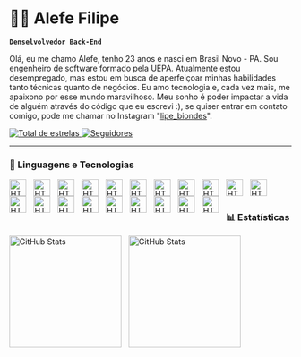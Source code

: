 # 👨‍💻 Alefe Filipe

**`Denselvolvedor Back-End`**

Olá, eu me chamo Alefe, tenho 23 anos e nasci em Brasil Novo - PA. Sou engenheiro de software formado pela UEPA. Atualmente estou desempregado, mas estou em busca de aperfeiçoar minhas habilidades tanto técnicas quanto de negócios. Eu amo tecnologia e, cada vez mais, me apaixono por esse mundo maravilhoso. Meu sonho é poder impactar a vida de alguém através do código que eu escrevi :), se quiser entrar em contato comigo, pode me chamar no Instagram "[lipe_biondes](https://www.instagram.com/lipe_biondes/)".

<p align="left">
    <a href="https://github.com/LipeBiondes?tab=repositories&sort=stargazers">
        <img 
            alt="Total de estrelas" 
            title="Total de estrelas GitHub" 
            src="https://custom-icon-badges.demolab.com/github/stars/LipeBiondes?color=55960c&style=for-the-badge&labelColor=488207&logo=star&label=estrelas"
        />
    </a>
    <a href="https://github.com/LipeBiondes?tab=followers">
        <img 
            alt="Seguidores" 
            title="Me siga no GitHub" 
            src="https://custom-icon-badges.demolab.com/github/followers/LipeBiondes?color=236ad3&labelColor=1155ba&style=for-the-badge&logo=github&label=Seguidores&logoColor=white"
        />
    </a>
</p>

---

### 🤖 Linguagens e Tecnologias

<img 
  align="left" 
  alt="HTML"
  title="HTML" 
  width="30px" 
  style="padding-right: 10px;" 
  src="https://cdn.jsdelivr.net/gh/devicons/devicon@latest/icons/javascript/javascript-original.svg"
/>

<img
  align="left" 
  alt="HTML"
  title="HTML" 
  width="30px" 
  style="padding-right: 10px;" 
  src="https://cdn.jsdelivr.net/gh/devicons/devicon@latest/icons/typescript/typescript-original.svg" 
/>

<img
  align="left" 
  alt="HTML"
  title="HTML" 
  width="30px" 
  style="padding-right: 10px;" 
  src="https://cdn.jsdelivr.net/gh/devicons/devicon@latest/icons/nodejs/nodejs-original-wordmark.svg" 
/>

<img
  align="left" 
  alt="HTML"
  title="HTML" 
  width="30px" 
  style="padding-right: 10px;" 
  src="https://cdn.jsdelivr.net/gh/devicons/devicon@latest/icons/express/express-original-wordmark.svg" 
/>

<img
  align="left" 
  alt="HTML"
  title="HTML" 
  width="30px" 
  style="padding-right: 10px;" 
  src="https://cdn.jsdelivr.net/gh/devicons/devicon@latest/icons/fastify/fastify-original-wordmark.svg" 
/>

<img 
  align="left" 
  alt="HTML"
  title="HTML" 
  width="30px" 
  style="padding-right: 10px;" 
  src="https://cdn.jsdelivr.net/gh/devicons/devicon@latest/icons/prisma/prisma-original-wordmark.svg" 
/>

<img 
  align="left" 
  alt="HTML"
  title="HTML" 
  width="30px" 
  style="padding-right: 10px;" 
  src="https://cdn.jsdelivr.net/gh/devicons/devicon@latest/icons/eslint/eslint-original.svg" 
/>

<img
  align="left" 
  alt="HTML"
  title="HTML" 
  width="30px" 
  style="padding-right: 10px;" 
  src="https://cdn.jsdelivr.net/gh/devicons/devicon@latest/icons/jest/jest-plain.svg" 
/>

<img
  align="left" 
  alt="HTML"
  title="HTML" 
  width="30px" 
  style="padding-right: 10px;" 
  src="https://cdn.jsdelivr.net/gh/devicons/devicon@latest/icons/mysql/mysql-original.svg" 
/>

<img
  align="left" 
  alt="HTML"
  title="HTML" 
  width="30px" 
  style="padding-right: 10px;"
  src="https://cdn.jsdelivr.net/gh/devicons/devicon@latest/icons/postgresql/postgresql-original.svg"
/>

<img
  align="left" 
  alt="HTML"
  title="HTML" 
  width="30px" 
  style="padding-right: 10px;"
  src="https://cdn.jsdelivr.net/gh/devicons/devicon@latest/icons/postman/postman-original.svg"
/>

<img
  align="left" 
  alt="HTML"
  title="HTML" 
  width="30px" 
  style="padding-right: 10px;"
  src="https://cdn.jsdelivr.net/gh/devicons/devicon@latest/icons/nextjs/nextjs-original.svg"
  />

<img
  align="left" 
  alt="HTML"
  title="HTML" 
  width="30px" 
  style="padding-right: 10px;"
  src="https://cdn.jsdelivr.net/gh/devicons/devicon@latest/icons/react/react-original.svg"
/>

<img
  align="left" 
  alt="HTML"
  title="HTML" 
  width="30px" 
  style="padding-right: 10px;"
  src="https://cdn.jsdelivr.net/gh/devicons/devicon@latest/icons/axios/axios-plain.svg"
/>

<img
  align="left" 
  alt="HTML"
  title="HTML" 
  width="30px" 
  style="padding-right: 10px;"
  src="https://cdn.jsdelivr.net/gh/devicons/devicon@latest/icons/vercel/vercel-original.svg"
/>

<img
  align="left" 
  alt="HTML"
  title="HTML" 
  width="30px" 
  style="padding-right: 10px;"
  src="https://cdn.jsdelivr.net/gh/devicons/devicon@latest/icons/railway/railway-original.svg" 
/>

<img
  align="left" 
  alt="HTML"
  title="HTML" 
  width="30px" 
  style="padding-right: 10px;"
  src="https://cdn.jsdelivr.net/gh/devicons/devicon@latest/icons/git/git-original.svg"
/>

<img
  align="left" 
  alt="HTML"
  title="HTML" 
  width="30px" 
  style="padding-right: 10px;"
  src="https://cdn.jsdelivr.net/gh/devicons/devicon@latest/icons/github/github-original.svg"
/>

<img
  align="left" 
  alt="HTML"
  title="HTML" 
  width="30px" 
  style="padding-right: 10px;"
  src="https://cdn.jsdelivr.net/gh/devicons/devicon@latest/icons/mongodb/mongodb-original.svg"
/>

<img
  align="left" 
  alt="HTML"
  title="HTML" 
  width="30px" 
  style="padding-right: 10px;"
  src="https://cdn.jsdelivr.net/gh/devicons/devicon@latest/icons/php/php-original.svg"
/>

<br/>
<br/>

### 📊 Estatísticas

<p>
  <img 
    align="left" 
    alt="GitHub Stats" 
    height="200" 
    style="padding-right: 10px;" 
    src="https://github-readme-stats.vercel.app/api?username=LipeBiondes&show_icons=true&theme=tokyonight&include_all_commits=true&locale=pt-br" 
  />

<img 
      align="left" 
      alt="GitHub Stats" 
      height="200" 
      src="https://github-readme-stats.vercel.app/api/top-langs/?username=LipeBiondes&theme=tokyonight&layout=compact&custom_title=Tecnologias&langs_count=9" 
  />

</p>
